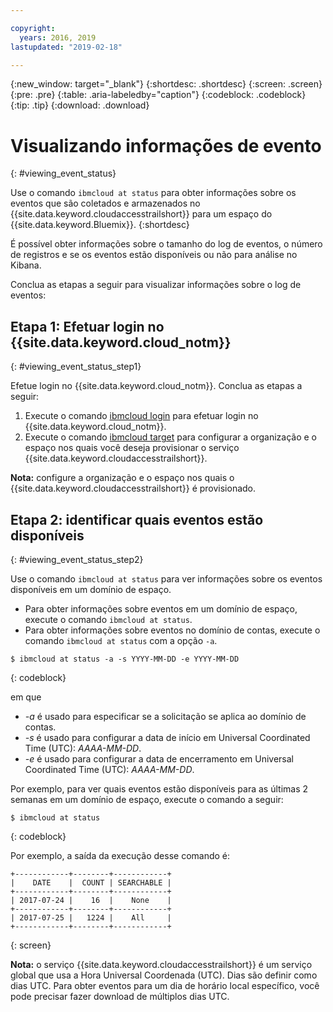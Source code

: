 ```yaml
---

copyright:
  years: 2016, 2019
lastupdated: "2019-02-18"

---
```


{:new_window: target="_blank"}
{:shortdesc: .shortdesc}
{:screen: .screen}
{:pre: .pre}
{:table: .aria-labeledby="caption"}
{:codeblock: .codeblock}
{:tip: .tip}
{:download: .download}


# Visualizando informações de evento
{: #viewing_event_status}

Use o comando `ibmcloud at status` para obter informações sobre os eventos que são coletados e armazenados no {{site.data.keyword.cloudaccesstrailshort}} para um espaço do {{site.data.keyword.Bluemix}}.
{:shortdesc}

É possível obter informações sobre o tamanho do log de eventos, o número de registros e se os eventos estão disponíveis ou não para análise no Kibana. 

Conclua as etapas a seguir para visualizar informações sobre o log de eventos:

## Etapa 1: Efetuar login no {{site.data.keyword.cloud_notm}}
{: #viewing_event_status_step1}

Efetue login no {{site.data.keyword.cloud_notm}}. Conclua
as etapas a seguir:

1. Execute o comando [ibmcloud login](/docs/cli/reference/ibmcloud/bx_cli.html#ibmcloud_login) para efetuar login no {{site.data.keyword.cloud_notm}}.
2. Execute o comando [ibmcloud target](/docs/cli/reference/ibmcloud/bx_cli.html#ibmcloud_target) para configurar a organização e o espaço nos quais você deseja provisionar o serviço {{site.data.keyword.cloudaccesstrailshort}}.

**Nota:** configure a organização e o espaço nos quais o {{site.data.keyword.cloudaccesstrailshort}} é provisionado.

## Etapa 2: identificar quais eventos estão disponíveis
{: #viewing_event_status_step2}

Use o comando `ibmcloud at status` para ver informações sobre os eventos disponíveis em um domínio de espaço.

* Para obter informações sobre eventos em um domínio de espaço, execute o comando `ibmcloud at status`.
* Para obter informações sobre eventos no domínio de contas, execute o comando `ibmcloud at status` com a opção `-a`.

```
$ ibmcloud at status -a -s YYYY-MM-DD -e YYYY-MM-DD 
```
{: codeblock}
    
em que
    
* *-a* é usado para especificar se a solicitação se aplica ao domínio de contas.
* *-s* é usado para configurar a data de início em Universal Coordinated Time (UTC): *AAAA-MM-DD*.
* *-e* é usado para configurar a data de encerramento em Universal Coordinated Time (UTC): *AAAA-MM-DD*.

Por exemplo, para ver quais eventos estão disponíveis para as últimas 2 semanas em um domínio de espaço, execute o comando a seguir:

```
$ ibmcloud at status
```
{: codeblock}
    
Por exemplo, a saída da execução desse comando é:
    
```
+------------+--------+------------+
|    DATE    |  COUNT | SEARCHABLE |
+------------+--------+------------+
| 2017-07-24 |    16  |    None    |
+------------+--------+------------+
| 2017-07-25 |   1224 |    All     |
+------------+--------+------------+
```
{: screen}

**Nota:** o serviço {{site.data.keyword.cloudaccesstrailshort}} é um serviço global que usa a Hora Universal Coordenada (UTC). Dias são definir como dias UTC. Para obter eventos para um dia de horário local específico, você pode precisar fazer download de múltiplos dias UTC.
	














